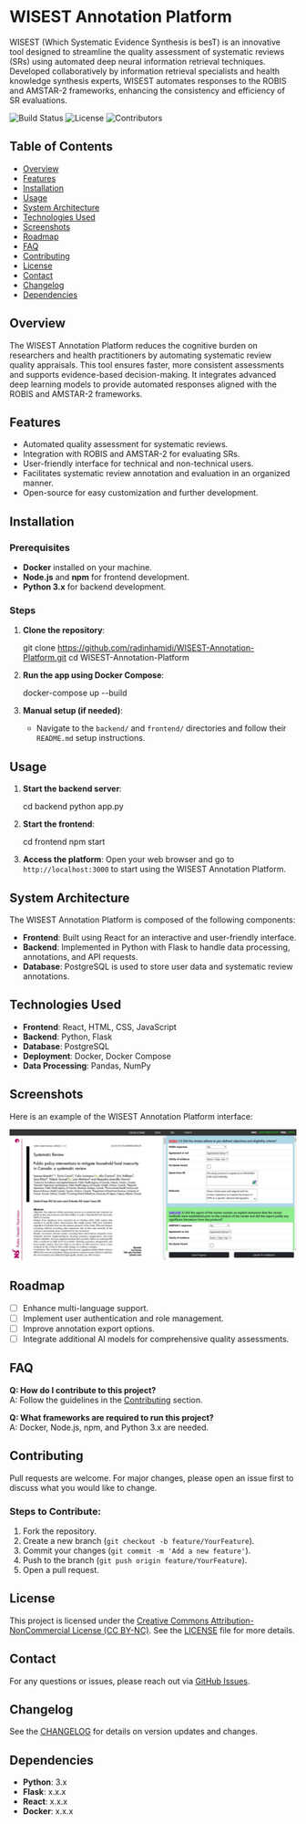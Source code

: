 # WISEST Annotation Platform

WISEST (Which Systematic Evidence Synthesis is besT) is an innovative tool designed to streamline the quality assessment of systematic reviews (SRs) using automated deep neural information retrieval techniques. Developed collaboratively by information retrieval specialists and health knowledge synthesis experts, WISEST automates responses to the ROBIS and AMSTAR-2 frameworks, enhancing the consistency and efficiency of SR evaluations.

![Build Status](https://img.shields.io/badge/build-passing-brightgreen)
![License](https://img.shields.io/github/license/radinhamidi/WISEST-Annotation-Platform)
![Contributors](https://img.shields.io/github/contributors/radinhamidi/WISEST-Annotation-Platform)

## Table of Contents
- [Overview](#overview)
- [Features](#features)
- [Installation](#installation)
- [Usage](#usage)
- [System Architecture](#system-architecture)
- [Technologies Used](#technologies-used)
- [Screenshots](#screenshots)
- [Roadmap](#roadmap)
- [FAQ](#faq)
- [Contributing](#contributing)
- [License](#license)
- [Contact](#contact)
- [Changelog](#changelog)
- [Dependencies](#dependencies)

## Overview
The WISEST Annotation Platform reduces the cognitive burden on researchers and health practitioners by automating systematic review quality appraisals. This tool ensures faster, more consistent assessments and supports evidence-based decision-making. It integrates advanced deep learning models to provide automated responses aligned with the ROBIS and AMSTAR-2 frameworks.

## Features
- Automated quality assessment for systematic reviews.
- Integration with ROBIS and AMSTAR-2 for evaluating SRs.
- User-friendly interface for technical and non-technical users.
- Facilitates systematic review annotation and evaluation in an organized manner.
- Open-source for easy customization and further development.

## Installation

### Prerequisites
- **Docker** installed on your machine.
- **Node.js** and **npm** for frontend development.
- **Python 3.x** for backend development.

### Steps
1. **Clone the repository**:

    git clone https://github.com/radinhamidi/WISEST-Annotation-Platform.git
    cd WISEST-Annotation-Platform

2. **Run the app using Docker Compose**:

    docker-compose up --build

3. **Manual setup (if needed)**:
   - Navigate to the `backend/` and `frontend/` directories and follow their `README.md` setup instructions.

## Usage
1. **Start the backend server**:

    cd backend
    python app.py

2. **Start the frontend**:

    cd frontend
    npm start

3. **Access the platform**:
   Open your web browser and go to `http://localhost:3000` to start using the WISEST Annotation Platform.

## System Architecture
The WISEST Annotation Platform is composed of the following components:
- **Frontend**: Built using React for an interactive and user-friendly interface.
- **Backend**: Implemented in Python with Flask to handle data processing, annotations, and API requests.
- **Database**: PostgreSQL is used to store user data and systematic review annotations.

## Technologies Used
- **Frontend**: React, HTML, CSS, JavaScript
- **Backend**: Python, Flask
- **Database**: PostgreSQL
- **Deployment**: Docker, Docker Compose
- **Data Processing**: Pandas, NumPy

## Screenshots
Here is an example of the WISEST Annotation Platform interface:

![Annotation Interface](images/WISEST__A_Tool_for_Automating_Systematic_Review_Quality_Assessment.jpg)

## Roadmap
- [ ] Enhance multi-language support.
- [ ] Implement user authentication and role management.
- [ ] Improve annotation export options.
- [ ] Integrate additional AI models for comprehensive quality assessments.

## FAQ
**Q: How do I contribute to this project?**  
A: Follow the guidelines in the [Contributing](#contributing) section.

**Q: What frameworks are required to run this project?**  
A: Docker, Node.js, npm, and Python 3.x are needed.

## Contributing
Pull requests are welcome. For major changes, please open an issue first to discuss what you would like to change.

### Steps to Contribute:
1. Fork the repository.
2. Create a new branch (`git checkout -b feature/YourFeature`).
3. Commit your changes (`git commit -m 'Add a new feature'`).
4. Push to the branch (`git push origin feature/YourFeature`).
5. Open a pull request.

## License
This project is licensed under the [Creative Commons Attribution-NonCommercial License (CC BY-NC)](https://creativecommons.org/licenses/by-nc/4.0/). See the [LICENSE](LICENSE) file for more details.


## Contact
For any questions or issues, please reach out via [GitHub Issues](https://github.com/radinhamidi/WISEST-Annotation-Platform/issues).

## Changelog
See the [CHANGELOG](CHANGELOG.md) for details on version updates and changes.

## Dependencies
- **Python**: 3.x
- **Flask**: x.x.x
- **React**: x.x.x
- **Docker**: x.x.x
